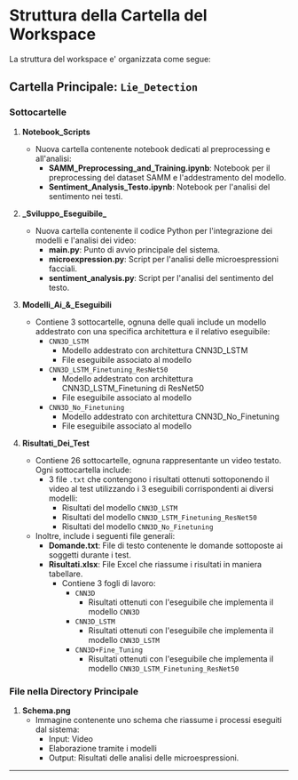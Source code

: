 # Struttura della Cartella del Workspace

La struttura del workspace e' organizzata come segue:

## Cartella Principale: `Lie_Detection`

### Sottocartelle

1. **Notebook_Scripts**

   - Nuova cartella contenente notebook dedicati al preprocessing e all'analisi:
     - **SAMM_Preprocessing_and_Training.ipynb**: Notebook per il preprocessing del dataset SAMM e l'addestramento del modello.
     - **Sentiment_Analysis_Testo.ipynb**: Notebook per l'analisi del sentimento nei testi.

2. **\_Sviluppo_Eseguibile\_**

   - Nuova cartella contenente il codice Python per l'integrazione dei modelli e l'analisi dei video:
     - **main.py**: Punto di avvio principale del sistema.
     - **microexpression.py**: Script per l'analisi delle microespressioni facciali.
     - **sentiment_analysis.py**: Script per l'analisi del sentimento del testo.

3. **Modelli_Ai\_&_Eseguibili**

   - Contiene 3 sottocartelle, ognuna delle quali include un modello addestrato con una specifica architettura e il relativo eseguibile:
     - `CNN3D_LSTM`
       - Modello addestrato con architettura CNN3D_LSTM
       - File eseguibile associato al modello
     - `CNN3D_LSTM_Finetuning_ResNet50`
       - Modello addestrato con architettura CNN3D_LSTM_Finetuning di ResNet50
       - File eseguibile associato al modello
     - `CNN3D_No_Finetuning`
       - Modello addestrato con architettura CNN3D_No_Finetuning
       - File eseguibile associato al modello

4. **Risultati_Dei_Test**

   - Contiene 26 sottocartelle, ognuna rappresentante un video testato. Ogni sottocartella include:
     - 3 file `.txt` che contengono i risultati ottenuti sottoponendo il video al test utilizzando i 3 eseguibili corrispondenti ai diversi modelli:
       - Risultati del modello `CNN3D_LSTM`
       - Risultati del modello `CNN3D_LSTM_Finetuning_ResNet50`
       - Risultati del modello `CNN3D_No_Finetuning`
   - Inoltre, include i seguenti file generali:
     - **Domande.txt**: File di testo contenente le domande sottoposte ai soggetti durante i test.
     - **Risultati.xlsx**: File Excel che riassume i risultati in maniera tabellare.
       - Contiene 3 fogli di lavoro:
         - `CNN3D`
           - Risultati ottenuti con l'eseguibile che implementa il modello `CNN3D`
         - `CNN3D_LSTM`
           - Risultati ottenuti con l'eseguibile che implementa il modello `CNN3D_LSTM`
         - `CNN3D+Fine_Tuning`
           - Risultati ottenuti con l'eseguibile che implementa il modello `CNN3D_LSTM_Finetuning_ResNet50`

### File nella Directory Principale

1. **Schema.png**
   - Immagine contenente uno schema che riassume i processi eseguiti dal sistema:
     - Input: Video
     - Elaborazione tramite i modelli
     - Output: Risultati delle analisi delle microespressioni.

---
